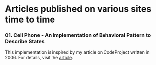 # Articles published on various sites time to time

### 01. Cell Phone - An Implementation of Behavioral Pattern to Describe States
This implementation is inspired by my article on CodeProject written in 2006. For details, visit the [article](cell-phone-an-implementation-of-behavioral-pattern-to-describe-states.md).
